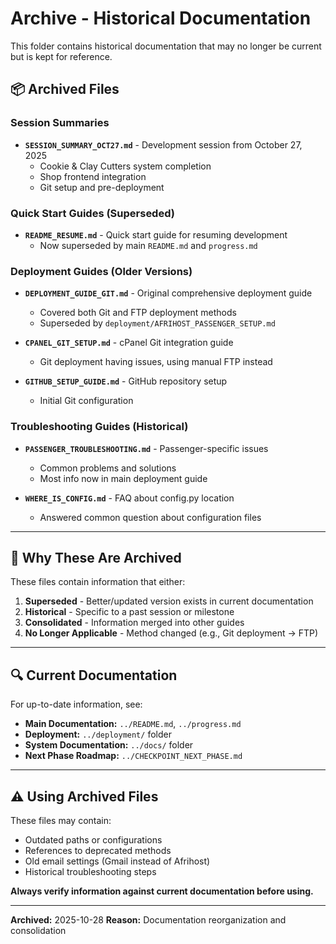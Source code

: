 # Archive - Historical Documentation

This folder contains historical documentation that may no longer be current but is kept for reference.

## 📦 Archived Files

### Session Summaries
- **`SESSION_SUMMARY_OCT27.md`** - Development session from October 27, 2025
  - Cookie & Clay Cutters system completion
  - Shop frontend integration
  - Git setup and pre-deployment

### Quick Start Guides (Superseded)
- **`README_RESUME.md`** - Quick start guide for resuming development
  - Now superseded by main `README.md` and `progress.md`

### Deployment Guides (Older Versions)
- **`DEPLOYMENT_GUIDE_GIT.md`** - Original comprehensive deployment guide
  - Covered both Git and FTP deployment methods
  - Superseded by `deployment/AFRIHOST_PASSENGER_SETUP.md`

- **`CPANEL_GIT_SETUP.md`** - cPanel Git integration guide
  - Git deployment having issues, using manual FTP instead

- **`GITHUB_SETUP_GUIDE.md`** - GitHub repository setup
  - Initial Git configuration

### Troubleshooting Guides (Historical)
- **`PASSENGER_TROUBLESHOOTING.md`** - Passenger-specific issues
  - Common problems and solutions
  - Most info now in main deployment guide

- **`WHERE_IS_CONFIG.md`** - FAQ about config.py location
  - Answered common question about configuration files

---

## 📌 Why These Are Archived

These files contain information that either:
1. **Superseded** - Better/updated version exists in current documentation
2. **Historical** - Specific to a past session or milestone
3. **Consolidated** - Information merged into other guides
4. **No Longer Applicable** - Method changed (e.g., Git deployment → FTP)

---

## 🔍 Current Documentation

For up-to-date information, see:

- **Main Documentation:** `../README.md`, `../progress.md`
- **Deployment:** `../deployment/` folder
- **System Documentation:** `../docs/` folder
- **Next Phase Roadmap:** `../CHECKPOINT_NEXT_PHASE.md`

---

## ⚠️ Using Archived Files

These files may contain:
- Outdated paths or configurations
- References to deprecated methods
- Old email settings (Gmail instead of Afrihost)
- Historical troubleshooting steps

**Always verify information against current documentation before using.**

---

**Archived:** 2025-10-28
**Reason:** Documentation reorganization and consolidation
